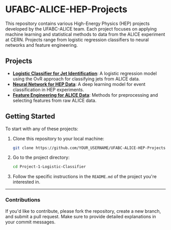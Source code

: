 # UFABC-ALICE-HEP-Projects

This repository contains various High-Energy Physics (HEP) projects developed by the UFABC-ALICE team. Each project focuses on applying machine learning and statistical methods to data from the ALICE experiment at CERN. Projects range from logistic regression classifiers to neural networks and feature engineering.

## Projects

- **[Logistic Classifier for Jet Identification](Project-1-Logistic-Classifier)**: A logistic regression model using the OvR approach for classifying jets from ALICE data.
- **[Neural Network for HEP Data](Project-2-NeuralNetwork)**: A deep learning model for event classification in HEP experiments.
- **[Feature Engineering for ALICE Data](Project-3-Feature-Engineering)**: Methods for preprocessing and selecting features from raw ALICE data.

## Getting Started

To start with any of these projects:

1. Clone this repository to your local machine:
    ```bash
    git clone https://github.com/YOUR_USERNAME/UFABC-ALICE-HEP-Projects.git
    ```

2. Go to the project directory:
    ```bash
    cd Project-1-Logistic-Classifier
    ```

3. Follow the specific instructions in the `README.md` of the project you're interested in.

---

### Contributions

If you'd like to contribute, please fork the repository, create a new branch, and submit a pull request. Make sure to provide detailed explanations in your commit messages.

